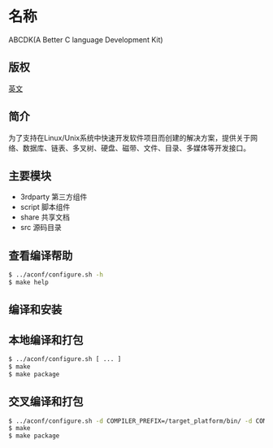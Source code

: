 
# 名称

ABCDK(A Better C language Development Kit)

## 版权

[英文](LICENSE)

## 简介

为了支持在Linux/Unix系统中快速开发软件项目而创建的解决方案，提供关于网络、数据库、链表、多叉树、硬盘、磁带、文件、目录、多媒体等开发接口。

## 主要模块

- 3rdparty 第三方组件
- script 脚本组件
- share 共享文档
- src 源码目录


## 查看编译帮助

```bash
$ ../aconf/configure.sh -h
$ make help
```
## 编译和安装


## 本地编译和打包

```bash
$ ../aconf/configure.sh [ ... ]
$ make
$ make package
```

## 交叉编译和打包

```bash
$ ../aconf/configure.sh -d COMPILER_PREFIX=/target_platform/bin/ -d COMPILER_NAME=gcc [ ... ]
$ make
$ make package
```


